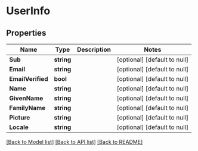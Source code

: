 # UserInfo

## Properties
Name | Type | Description | Notes
------------ | ------------- | ------------- | -------------
**Sub** | **string** |  | [optional] [default to null]
**Email** | **string** |  | [optional] [default to null]
**EmailVerified** | **bool** |  | [optional] [default to null]
**Name** | **string** |  | [optional] [default to null]
**GivenName** | **string** |  | [optional] [default to null]
**FamilyName** | **string** |  | [optional] [default to null]
**Picture** | **string** |  | [optional] [default to null]
**Locale** | **string** |  | [optional] [default to null]

[[Back to Model list]](../README.md#documentation-for-models) [[Back to API list]](../README.md#documentation-for-api-endpoints) [[Back to README]](../README.md)


